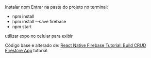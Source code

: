 Instalar npm
Entrar na pasta do projeto
no terminal:

- npm install
- npm install --save firebase
- npm start

utilizar expo no celular para exibir


Código base e alterado de: [React Native Firebase Tutorial: Build CRUD Firestore App](https://www.djamware.com/post/5bbcd38080aca7466989441b/react-native-firebase-tutorial-build-crud-firestore-app) tutorial.


